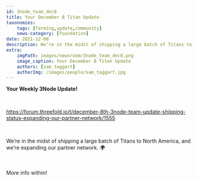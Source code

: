 ```yaml
---
id: 3node_team_dec8
title: Your December 8 Titan Update
taxonomies:
    tags: [farming,update,community]
    news-category: [foundation]
date: 2021-12-08
description: We’re in the midst of shipping a large batch of Titans to North America, and we’re expanding our partner network.
extra:
    imgPath: images/newsroom/3node_team_dec8.png
    image_caption: Your December 8 Titan Update
    authors: [sam_taggart]
    authorImg: /images/people/sam_taggart.jpg
---
```


**Your Weekly 3Node Update!**

<br/>

https://forum.threefold.io/t/december-8th-3node-team-update-shipping-status-expanding-our-partner-network/1555

<br/>

We’re in the midst of shipping a large batch of Titans to North America, and we’re expanding our partner network. 🌍

<br/>

More info within!